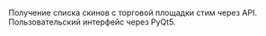 Получение списка скинов с торговой площадки стим через API.
Пользовательский интерфейс через PyQt5.
